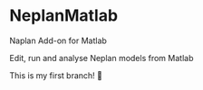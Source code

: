 # NeplanMatlab
Naplan Add-on for Matlab

Edit, run and analyse Neplan models from Matlab

This is my first branch! :pizza:
